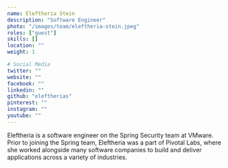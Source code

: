 ```yaml
---
name: Eleftheria Stein
description: "Software Engineer"
photo: "/images/team/eleftheria-stein.jpeg"
roles: ["guest"]
skills: []
location: ""
weight: 1

# Social Media
twitter: ""
website: ""
facebook: ""
linkedin: ""
github: "eleftherias"
pinterest: ""
instagram: ""
youtube: ""
---
```


Eleftheria is a software engineer on the Spring Security team at VMware. Prior to joining the Spring team, Eleftheria was a part of Pivotal Labs, where she worked alongside many software companies to build and deliver applications across a variety of industries.

<!--more-->
